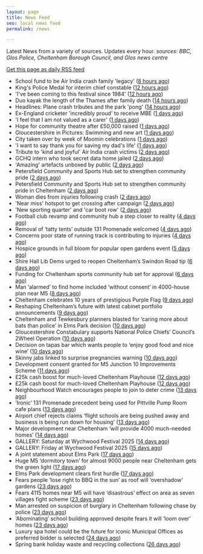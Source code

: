 ```yaml
---
layout: page
title: News Feed
seo: local news feed
permalink: /news

---
```


Latest News from a variety of sources. Updates every hour.
_sources: BBC, Glos Police, Cheltenham Borough Council, and Glos news centre_

[Get this page as daily RSS feed](/daily.rss)

<!-- news_marker starts -->
- School fund to be Air India crash family 'legacy' ([8 hours ago](https://www.bbc.com/news/articles/c5y5ygl2g31o))
- King's Police Medal for interim chief constable ([12 hours ago](https://www.bbc.com/news/articles/c39x9jz8ez1o))
- 'I've been coming to this festival since 1984' ([12 hours ago](https://www.bbc.com/news/articles/clyny53kdg4o))
- Duo kayak the length of the Thames after family death ([14 hours ago](https://www.bbc.com/news/articles/c79ep5dqpd3o))
- Headlines: Plane crash tributes and the park 'pong' ([14 hours ago](https://www.bbc.com/news/articles/czdy9lymrmgo))
- Ex-England cricketer 'incredibly proud' to receive MBE ([1 days ago](https://www.bbc.com/news/articles/cql2qnr0kveo))
- 'I feel that I am not valued as a carer' ([1 days ago](https://www.bbc.com/news/articles/czdyzvrld34o))
- Hope for community theatre after £50,000 raised ([1 days ago](https://www.bbc.com/news/articles/c3rpgenlq8jo))
- Gloucestershire in Pictures: Swimming and new art ([1 days ago](https://www.bbc.com/news/articles/ckgr8gzq8rjo))
- City taken over by week of Moomin celebrations ([1 days ago](https://www.bbc.com/news/articles/c79e092j1qyo))
- 'I want to say thank you for saving my dad's life' ([1 days ago](https://www.bbc.com/news/articles/c8jg40v7l00o))
- Tribute to 'kind and joyful' Air India crash victims ([2 days ago](https://www.bbc.com/news/articles/c20qv62dxq6o))
- GCHQ intern who took secret data home jailed ([2 days ago](https://www.bbc.com/news/articles/c14k3xlj6rpo))
- 'Amazing' artefacts unboxed by public ([2 days ago](https://www.bbc.com/news/articles/cgeglpyez20o))
- Petersfield Community and Sports Hub set to strengthen community pride ([2 days ago](https://gloucesternewscentre.co.uk/petersfield-community-and-sports-hub-set-to-strengthen-community-pride/))
- Petersfield Community and Sports Hub set to strengthen community pride in Cheltenham ([2 days ago](https://www.cheltenham.gov.uk/news/article/3020/petersfield_community_and_sports_hub_set_to_strengthen_community_pride_in_cheltenham))
- Woman dies from injuries following crash ([2 days ago](https://www.bbc.com/news/articles/cx2q7py0p1qo))
- 'Near miss' hotspot to get crossing after campaign ([2 days ago](https://www.bbc.com/news/articles/ckg75mj80kno))
- 'New sporting quarter' and 'car boot row' ([2 days ago](https://www.bbc.com/news/articles/c249e52vp45o))
- Football club revamp and community hub a step closer to reality ([4 days ago](https://gloucesternewscentre.co.uk/football-club-revamp-and-community-hub-a-step-closer-to-reality/))
- Removal of ‘tatty tents’ outside 131 Promenade welcomed ([4 days ago](https://gloucesternewscentre.co.uk/removal-of-tatty-tents-outside-131-promenade-welcomed/))
- Concerns poor state of running track is contributing to injuries ([4 days ago](https://gloucesternewscentre.co.uk/concerns-poor-state-of-running-track-is-contributing-to-injuries/))
- Hospice grounds in full bloom for popular open gardens event ([5 days ago](https://gloucesternewscentre.co.uk/hospice-grounds-in-full-bloom-for-popular-open-gardens-event/))
- Shire Hall Lib Dems urged to reopen Cheltenham’s Swindon Road tip ([6 days ago](https://gloucesternewscentre.co.uk/shire-hall-lib-dems-urged-to-reopen-cheltenhams-swindon-road-tip/))
- Funding for Cheltenham sports community hub set for approval ([6 days ago](https://gloucesternewscentre.co.uk/funding-for-cheltenham-sports-community-hub-set-for-approval/))
- Man ‘alarmed’ to find home included ‘without consent’ in 4000-house plan near M5 ([8 days ago](https://gloucesternewscentre.co.uk/man-alarmed-to-find-home-included-without-consent-in-4000-house-plan-near-m5/))
- Cheltenham celebrates 10 years of prestigious Purple Flag ([9 days ago](https://www.cheltenham.gov.uk/news/article/3019/cheltenham_celebrates_10_years_of_prestigious_purple_flag))
- Reshaping Cheltenham’s future with latest cabinet portfolio announcements ([9 days ago](https://www.cheltenham.gov.uk/news/article/3018/reshaping_cheltenhams_future_with_latest_cabinet_portfolio_announcements))
- Cheltenham and Tewkesbury planners blasted for ‘caring more about bats than police’ in Elms Park decision ([10 days ago](https://gloucesternewscentre.co.uk/cheltenham-and-tewkesbury-planners-blasted-for-caring-more-about-bats-than-police-in-elms-park-decision/))
- Gloucestershire Constabulary supports National Police Chiefs’ Council’s 2Wheel Operation ([10 days ago](https://gloucesternewscentre.co.uk/gloucestershire-constabulary-supports-national-police-chiefs-councils-2wheel-operation/))
- Decision on tapas bar which wants people to ‘enjoy good food and nice wine’ ([10 days ago](https://gloucesternewscentre.co.uk/decision-on-tapas-bar-which-wants-people-to-enjoy-good-food-and-nice-wine/))
- Skinny jabs linked to surprise pregnancies warning ([10 days ago](https://www.bbc.co.uk/sounds/play/p0lgh4cd))
- Development consent granted for M5 Junction 10 Improvements Scheme ([11 days ago](https://gloucesternewscentre.co.uk/development-consent-granted-for-m5-junction-10-improvements-scheme/))
- £25k cash boost for much-loved Cheltenham Playhouse ([12 days ago](https://gloucesternewscentre.co.uk/25k-cash-boost-for-much-loved-cheltenham-playhouse/))
- £25k cash boost for much-loved Cheltenham Playhouse ([12 days ago](https://www.cheltenham.gov.uk/news/article/3017/25k_cash_boost_for_much-loved_cheltenham_playhouse))
- Neighbourhood Watch encourages people to join to deter crime ([13 days ago](https://gloucesternewscentre.co.uk/neighbourhood-watch-encourages-people-to-join-to-deter-crime/))
- ‘Ironic’ 131 Promenade precedent being used for Pittville Pump Room cafe plans ([13 days ago](https://gloucesternewscentre.co.uk/ironic-131-promenade-precedent-being-used-for-pittville-pump-room-cafe-plans/))
- Airport chief rejects claims ‘flight schools are being pushed away and business is being run down for housing’ ([13 days ago](https://gloucesternewscentre.co.uk/airport-chief-rejects-claims-flight-schools-are-being-pushed-away-and-business-is-being-run-down-for-housing/))
- Major development near Cheltenham ‘will provide 4000 much-needed homes’ ([14 days ago](https://gloucesternewscentre.co.uk/major-development-near-cheltenham-will-provide-4000-much-needed-homes/))
- GALLERY: Saturday at Wychwood Festival 2025 ([14 days ago](https://gloucesternewscentre.co.uk/gallery-saturday-at-wychwood-festival-2025/))
- GALLERY: Friday at Wychwood Festival 2025 ([15 days ago](https://gloucesternewscentre.co.uk/gallery-friday-at-wychwood-festival-2025/))
- A joint statement about Elms Park ([17 days ago](https://www.cheltenham.gov.uk/news/article/3015/a_joint_statement_about_elms_park))
- Huge M5 ‘dormitory town’ for almost 9000 people near Cheltenham gets the green light ([17 days ago](https://gloucesternewscentre.co.uk/huge-m5-dormitory-town-for-almost-9000-people-near-cheltenham-gets-the-green-light/))
- Elms Park development clears first hurdle ([17 days ago](https://gloucesternewscentre.co.uk/elms-park-development-clears-first-hurdle/))
- Fears people ‘lose right to BBQ in the sun’ as roof will ‘overshadow’ gardens ([23 days ago](https://gloucesternewscentre.co.uk/fears-people-lose-right-to-bbq-in-the-sun-as-roof-will-overshadow-gardens/))
- Fears 4115 homes near M5 will have ‘disastrous’ effect on area as seven villages fight scheme ([23 days ago](https://gloucesternewscentre.co.uk/fears-4115-homes-near-m5-will-have-disastrous-effect-on-area-as-seven-villages-fight-scheme/))
- Man arrested on suspicion of burglary in Cheltenham following chase by police ([23 days ago](https://gloucesternewscentre.co.uk/man-arrested-on-suspicion-of-burglary-in-cheltenham-following-chase-by-police/))
- ‘Abominating’ school building approved despite fears it will ‘loom over’ homes ([23 days ago](https://gloucesternewscentre.co.uk/abominating-school-building-approved-despite-fears-it-will-loom-over-homes/))
- Luxury spa hotel could be the future for iconic Municipal Offices as preferred bidder is selected ([24 days ago](https://www.cheltenham.gov.uk/news/article/3014/luxury_spa_hotel_could_be_the_future_for_iconic_municipal_offices_as_preferred_bidder_is_selected))
- Spring bank holiday waste and recycling collections ([26 days ago](https://www.cheltenham.gov.uk/news/article/3013/spring_bank_holiday_waste_and_recycling_collections))

<!-- news_marker ends -->
